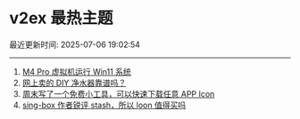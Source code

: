 # v2ex 最热主题

最近更新时间: 2025-07-06 19:02:54

--- 
1. [M4 Pro 虚拟机运行 Win11 系统](https://www.v2ex.com/t/1143284) 
2. [网上卖的 DIY 净水器靠谱吗？](https://www.v2ex.com/t/1143286) 
3. [周末写了一个免费小工具，可以快速下载任意 APP Icon](https://www.v2ex.com/t/1143287) 
4. [sing-box 作者锐评 stash，所以 loon 值得买吗](https://www.v2ex.com/t/1143297) 
